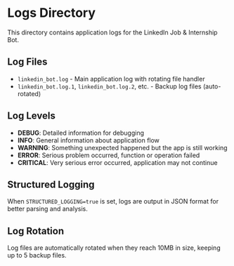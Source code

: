 # Logs Directory

This directory contains application logs for the LinkedIn Job & Internship Bot.

## Log Files

- `linkedin_bot.log` - Main application log with rotating file handler
- `linkedin_bot.log.1`, `linkedin_bot.log.2`, etc. - Backup log files (auto-rotated)

## Log Levels

- **DEBUG**: Detailed information for debugging
- **INFO**: General information about application flow
- **WARNING**: Something unexpected happened but the app is still working
- **ERROR**: Serious problem occurred, function or operation failed
- **CRITICAL**: Very serious error occurred, application may not continue

## Structured Logging

When `STRUCTURED_LOGGING=true` is set, logs are output in JSON format for better parsing and analysis.

## Log Rotation

Log files are automatically rotated when they reach 10MB in size, keeping up to 5 backup files.
